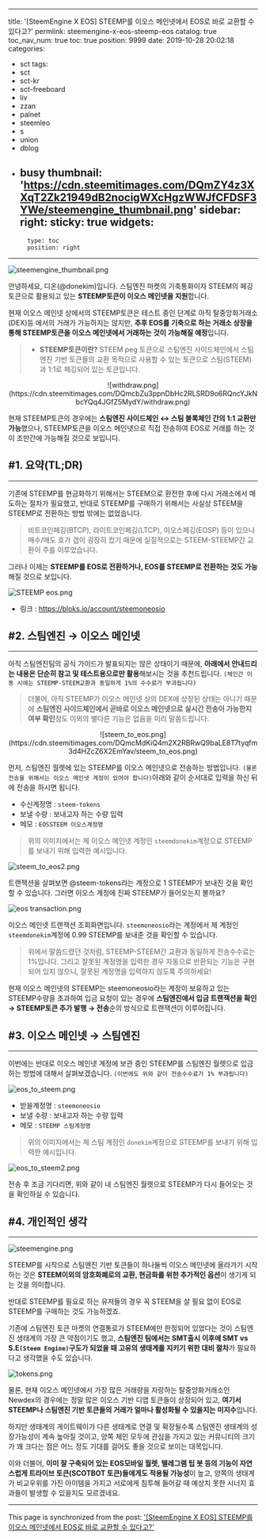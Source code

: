 
---
title: '[SteemEngine X EOS] STEEMP를 이오스 메인넷에서 EOS로 바로 교환할 수 있다고?'
permlink: steemengine-x-eos-steemp-eos
catalog: true
toc_nav_num: true
toc: true
position: 9999
date: 2019-10-28 20:02:18
categories:
- sct
tags:
- sct
- sct-kr
- sct-freeboard
- liv
- zzan
- palnet
- steemleo
- s
- union
- dblog
- busy
thumbnail: 'https://cdn.steemitimages.com/DQmZY4z3XXqT2Zk21949dB2nocigWXcHgzWWJfCFDSF3YWe/steemengine_thumbnail.png'
sidebar:
    right:
        sticky: true
widgets:
    -
        type: toc
        position: right
---


![steemengine_thumbnail.png](https://cdn.steemitimages.com/DQmZY4z3XXqT2Zk21949dB2nocigWXcHgzWWJfCFDSF3YWe/steemengine_thumbnail.png)

안녕하세요, 디온(@donekim)입니다. 스팀엔진 마켓의 기축통화이자 STEEM의 페깅 토큰으로 활용되고 있는 **STEEMP토큰이 이오스 메인넷을 지원**합니다. 

현재 이오스 메인넷 상에서의 STEEMP토큰은 테스트 중인 단계로 아직 탈중앙화거래소(DEX)등 에서의 거래가 가능하지는 않지만, **추후 EOS를 기축으로 하는 거래소 상장을 통해  STEEMP토큰을  이오스 메인넷에서 거래하는 것이 가능해질 예정**입니다. 

> - **STEEMP토큰이란?**
> STEEM peg 토큰으로 스팀엔진 사이드체인에서 스팀엔진 기반 토큰들의 교환 목적으로 사용할 수 있는 토큰으로 스팀(STEEM)과 1:1로 페깅되어 있는 토큰입니다.  

<center>![withdraw.png](https://cdn.steemitimages.com/DQmcbZu3ppnDbHc2RLSRD9o6RQncYJkNbcYQq4JGfZ5MydY/withdraw.png)</center>

현재 STEEMP토큰의 경우에는 **스팀엔진 사이드체인 ↔  스팀 블록체인 간의 1:1 교환만 가능**했으나, STEEMP토큰을 이오스 메인넷으로 직접 전송하여 EOS로 거래를 하는 것이 조만간에 가능해질 것으로 보입니다. 

## #1. 요약(TL;DR)
---

기존에 STEEMP를 현금화하기 위해서는 STEEM으로 환전한 후에 다시 거래소에서 매도하는 절차가 필요했고, 반대로 STEEMP를 구매하기 위해서는 사실상 STEEM을 STEEMP로 전환하는 방법 밖에는 없었습니다.

> 비트코인페깅(BTCP), 라이트코인페깅(LTCP), 이오스페깅(EOSP) 등이 있으나 매수/매도 호가 갭이 굉장히 컸기 때문에 실질적으로는 STEEM-STEEMP간 교환이 주를 이루었습니다.

그러나 이제는 **STEEMP를 EOS로 전환하거나, EOS를 STEEMP로 전환하는 것도 가능**해질 것으로 보입니다. 


![STEEMP eos.png](https://cdn.steemitimages.com/DQmXutQcCbdAdFNJmogpEnh3aMfDiUomEiTyUNgiYpNjJci/STEEMP%20eos.png)

- 링크 : https://bloks.io/account/steemoneosio

## #2. 스팀엔진 → 이오스 메인넷
---

아직 스팀엔진팀의 공식 가이드가 발표되지는 않은 상태이기 때문에, **아래에서 안내드리는 내용은 단순히 참고 및 테스트용으로만 활용**해보시는 것을 추천드립니다. `(체인간 이동 시에는 STEEMP-STEEM교환과 동일하게 1%의 수수료가 부과됩니다)`

> 더불어, 아직 STEEMP가 이오스 메인넷 상의 DEX에 상장된 상태는 아니기 때문에 **스팀엔진 사이드체인에서 곧바로 이오스 메인넷으로 실시간 전송이 가능한지 여부 확인**정도 이외의 별다른 기능은 없음을 미리 말씀드립니다.

<center>![steem_to_eos.png](https://cdn.steemitimages.com/DQmcMdKiQ4m2X2RBRwQ9baLE8T7tyqfm3d4HZcZ6X2EmYav/steem_to_eos.png)</center>

먼저, 스팀엔진 월렛에 있는 STEEMP를 이오스 메인넷으로 전송하는 방법입니다. `(물론 전송을 위해서는 이오스 메인넷 계정이 있어야 합니다)`아래와 같이 순서대로 입력을 하신 뒤에 전송을 하시면 됩니다.

- 수신계정명 : `steem-tokens`
- 보낼 수량 : 보내고자 하는 수량 입력
- 메모 : `EOSSTEEM 이오스계정명`

> 위의 이미지에서는 제 이오스 메인넷 계정인 `steemdonekim`계정으로 STEEMP를 보내기 위해 입력한 예시입니다.

![steem_to_eos2.png](https://cdn.steemitimages.com/DQmbUehhfEVMfmsPyKCuce58htDgbEVj1bVadnb7Fe2Pudk/steem_to_eos2.png)

트랜잭션을 살펴보면 @steem-tokens라는 계정으로 1 STEEMP가 보내진 것을 확인할 수 있습니다. 그러면 이오스 계정에 진짜 STEEMP가 들어오는지 볼까요?

![eos transaction.png](https://cdn.steemitimages.com/DQmPadFab3kvswtw6bx1yD7J4CWXjAQZFJsvbSN3kNmJ6EN/eos%20transaction.png)

이오스 메인넷 트랜잭션 조회화면입니다. `steemoneosio`라는 계정에서 제 계정인 `steemdonekim`계정에 0.99 STEEMP를 보내준 것을 확인할 수 있습니다. 

> 위에서 말씀드렸던 것처럼, STEEMP-STEEM간 교환과 동일하게 전송수수료는 1%입니다. 그리고 잘못된 계정명을 입력한 경우 자동으로 반환되는 기능은 구현되어 있지 않으니, 잘못된 계정명을 입력하지 않도록 주의하세요!

현재 이오스 메인넷의 STEEMP는 steemoneosio라는 계정이 보유하고 있는 STEEMP수량을 초과하여 입금 요청이 있는 경우에 **스팀엔진에서 입금 트랜잭션을 확인 → STEEMP토큰 추가 발행 → 전송**순의 방식으로 트랜잭션이 이루어집니다.

## #3. 이오스 메인넷 → 스팀엔진
---

이번에는 반대로 이오스 메인넷 계정에 보관 중인 STEEMP를 스팀엔진 월렛으로 입금하는 방법에 대해서 살펴보겠습니다. `(이번에도 위와 같이 전송수수료가 1% 부과됩니다)`

![eos_to_steem.png](https://cdn.steemitimages.com/DQmegBLQBCuKxyBUXDUEv1sEhQwZbwzZtvK3HfpoTz3NQns/eos_to_steem.png)

- 받을계정명 : `steemoneosio`
- 보낼 수량 : 보내고자 하는 수량 입력
- 메모 : `STEEMP 스팀계정명`

> 위의 이미지에서는 제 스팀 계정인 `donekim`계정으로 STEEMP를 보내기 위해 입력한 예시입니다.

![eos_to_steem2.png](https://cdn.steemitimages.com/DQmdMZyLYBAvC2qz7M825oyvxganitJVF7ESJRDgD9vUYDo/eos_to_steem2.png)

전송 후 조금 기다리면, 위와 같이 내 스팀엔진 월렛으로 STEEMP가 다시 들어오는 것을 확인하실 수 있습니다.

## #4. 개인적인 생각
---
![steemengine.png](https://cdn.steemitimages.com/DQmed4Z4rPPZKomkyXWdVc75AdudPSFnTMBg3descj6Gq5t/steemengine.png)

STEEMP를 시작으로 스팀엔진 기반 토큰들이 하나둘씩 이오스 메인넷에 올라가기 시작하는 것은 **STEEM이외의 암호화폐로의 교환, 현금화를 위한 추가적인 옵션**이 생기게 되는 것을 의미합니다. 

반대로 STEEMP를 필요로 하는 유저들의 경우 꼭 STEEM을 살 필요 없이 EOS로 STEEMP를 구매하는 것도 가능하겠죠.

기존에 스팀엔진 토큰 마켓의 연결통로가 STEEM에만 한정되어 있었다는 것이 스팀엔진 생태계의 가장 큰 약점이기도 했고, **스팀엔진 팀에서는 SMT출시 이후에 SMT vs S.E`(Steem Engine)`구도가 되었을 때 고유의 생태계를 지키기 위한 대비 절차**가 필요하다고 생각했을 수도 있습니다.

![tokens.png](https://cdn.steemitimages.com/DQmfWcdG6XZdSy8mVBQrUpmqnaRgoRGQBwWmuuynq8UL61K/tokens.png)

물론, 현재 이오스 메인넷에서 가장 많은 거래량을 자랑하는 탈중앙화거래소인 Newdex의 경우에는 정말 많은 이오스 기반 디앱 토큰들이 상장되어 있고, **여기서 STEEMP나 스팀엔진 기반 토큰들의 거래가 얼마나 활성화될 수 있을지는 미지수**입니다.

하지만 생태계의 게이트웨이가 다른 생태계로 연결 및 확장될수록 스팀엔진 생태계의 성장가능성이 계속 높아질 것이고, 양쪽 체인 모두에 관심을 가지고 있는 커뮤니티의 크기가 꽤 크다는 점은 어느 정도 기대를 걸어도 좋을 것으로 보이는 대목입니다. 

이와 더불어, **이미 잘 구축되어 있는 EOS모바일 월렛, 텔레그램 팁 봇 등의 기능이 자연스럽게 트라이브 토큰(SCOTBOT 토큰)들에게도 적용될 가능성**이 높고, 양쪽의 생태계가 비교우위를 가진 아이템을 가지고 서로에게 침투해 들어갈 때 예상치 못한 시너지 효과들이 발생할 수 있을지도 모르겠네요.

- - -

This page is synchronized from the post: ['[SteemEngine X EOS] STEEMP를 이오스 메인넷에서 EOS로 바로 교환할 수 있다고?'](https://steemit.com/@donekim/steemengine-x-eos-steemp-eos)
